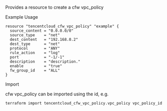 Provides a resource to create a cfw vpc_policy

Example Usage

```hcl
resource "tencentcloud_cfw_vpc_policy" "example" {
  source_content = "0.0.0.0/0"
  source_type    = "net"
  dest_content   = "192.168.0.2"
  dest_type      = "net"
  protocol       = "ANY"
  rule_action    = "log"
  port           = "-1/-1"
  description    = "description."
  enable         = "true"
  fw_group_id    = "ALL"
}
```

Import

cfw vpc_policy can be imported using the id, e.g.

```
terraform import tencentcloud_cfw_vpc_policy.vpc_policy vpc_policy_id
```
